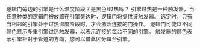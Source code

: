 <lore>
逻辑门旁边的引擎是什么温度阶段？是黑色/过热吗？
</lore>
<no_lore>
引擎过热是一种触发器，当任意种类的逻辑门被放置在引擎旁边时，逻辑门将提供该触发器。
</no_lore>

<chapter name="需求"/>
选定时，只有当相邻的引擎处于过热温度阶段时，才会激活连接的门操作。

<chapter name="触发器方向"/>
逻辑门可能以不同颜色显示多重引擎过热触发器，以表示连接的每台不同的引擎。
触发器的颜色表示引擎相对于管道的方向，您可以借此区分每台引擎。

